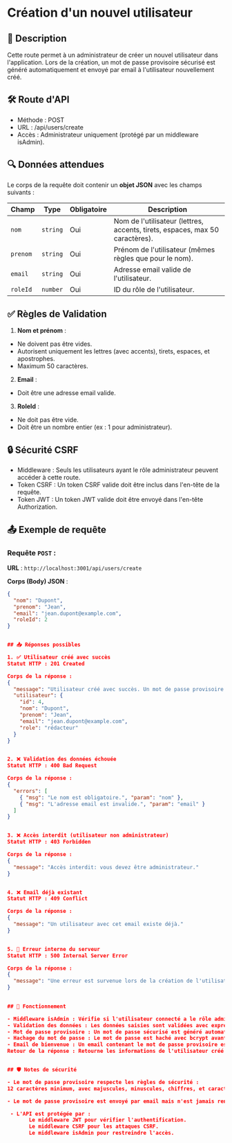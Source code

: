 # Création d'un nouvel utilisateur

## 📄 Description
Cette route permet à un administrateur de créer un nouvel utilisateur dans l'application. Lors de la création, un mot de passe provisoire sécurisé est généré automatiquement et envoyé par email à l'utilisateur nouvellement créé.


## 🛠️ Route d'API

- Méthode : POST
- URL : /api/users/create
- Accès : Administrateur uniquement (protégé par un middleware isAdmin).


## 🔍 Données attendues

Le corps de la requête doit contenir un **objet JSON** avec les champs suivants :

| Champ            | Type     | Obligatoire | Description                                                                  |
|--------------    |----------|-------------|------------------------------------------------------------------------------|
| `nom`            | `string` | Oui         | Nom de l'utilisateur (lettres, accents, tirets, espaces, max 50 caractères). |
| `prenom`         | `string` | Oui         | Prénom de l'utilisateur (mêmes règles que pour le nom).                      |
| `email`          | `string` | Oui         | Adresse email valide de l'utilisateur.                                       | 
| `roleId`         | `number` | Oui         | ID du rôle de l'utilisateur.                                                 |    


## ✅ Règles de Validation

1. **Nom et prénom** :
- Ne doivent pas être vides.
- Autorisent uniquement les lettres (avec accents), tirets, espaces, et apostrophes.
- Maximum 50 caractères.

2. **Email** :
- Doit être une adresse email valide.

3. **RoleId** :
- Ne doit pas être vide.
- Doit être un nombre entier (ex : 1 pour administrateur).


## 🔒 Sécurité CSRF
- Middleware : Seuls les utilisateurs ayant le rôle administrateur peuvent accéder à cette route.
- Token CSRF : Un token CSRF valide doit être inclus dans l'en-tête de la requête.
- Token JWT : Un token JWT valide doit être envoyé dans l'en-tête Authorization.


## 📤 Exemple de requête

### **Requête `POST` :**

**URL** : `http://localhost:3001/api/users/create`  

**Corps (Body) JSON** :

```json
{
  "nom": "Dupont",
  "prenom": "Jean",
  "email": "jean.dupont@example.com",
  "roleId": 2
}


## 📥 Réponses possibles

1. ✅ Utilisateur créé avec succès
Statut HTTP : 201 Created

Corps de la réponse :
{
  "message": "Utilisateur créé avec succès. Un mot de passe provisoire a été envoyé par email.",
  "utilisateur": {
    "id": 4,
    "nom": "Dupont",
    "prenom": "Jean",
    "email": "jean.dupont@example.com",
    "role": "rédacteur"
  }
}


2. ❌ Validation des données échouée
Statut HTTP : 400 Bad Request

Corps de la réponse :
{
  "errors": [
    { "msg": "Le nom est obligatoire.", "param": "nom" },
    { "msg": "L'adresse email est invalide.", "param": "email" }
  ]
}


3. ❌ Accès interdit (utilisateur non administrateur)
Statut HTTP : 403 Forbidden

Corps de la réponse :
{
  "message": "Accès interdit: vous devez être administrateur."
}


4. ❌ Email déjà existant
Statut HTTP : 409 Conflict

Corps de la réponse :
{
  "message": "Un utilisateur avec cet email existe déjà."
}


5. 🛑 Erreur interne du serveur
Statut HTTP : 500 Internal Server Error

Corps de la réponse :
{
  "message": "Une erreur est survenue lors de la création de l'utilisateur."
}

 
## 🔄 Fonctionnement

- Middleware isAdmin : Vérifie si l'utilisateur connecté a le rôle administrateur.
- Validation des données : Les données saisies sont validées avec express-validator.
- Mot de passe provisoire : Un mot de passe sécurisé est généré automatiquement.
- Hachage du mot de passe : Le mot de passe est haché avec bcrypt avant stockage.
- Email de bienvenue : Un email contenant le mot de passe provisoire est envoyé au nouvel utilisateur.
Retour de la réponse : Retourne les informations de l'utilisateur créé (sans le mot de passe).


## 🛡️ Notes de sécurité

- Le mot de passe provisoire respecte les règles de sécurité :
12 caractères minimum, avec majuscules, minuscules, chiffres, et caractères spéciaux.

- Le mot de passe provisoire est envoyé par email mais n'est jamais renvoyé dans la réponse de l'API.

 - L'API est protégée par :
       Le middleware JWT pour vérifier l'authentification.
       Le middleware CSRF pour les attaques CSRF.
       Le middleware isAdmin pour restreindre l'accès.